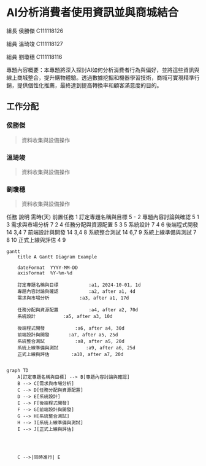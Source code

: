 # AI分析消費者使用資訊並與商城結合
組長 侯勝傑 C111118126

組員 溫琦竣 C111118127

組員 劉瓊穗 C111118116

專題內容概要：本專題將深入探討AI如何分析消費者行為與偏好，並將這些資訊與線上商城整合，提升購物體驗。透過數據挖掘和機器學習技術，商城可實現精準行銷，提供個性化推薦，最終達到提高轉換率和顧客滿意度的目的。
## 工作分配
### 侯勝傑
>資料收集與設備操作
### 溫琦竣
>資料收集與設備操作
### 劉瓊穗
>資料收集與設備操作

任務	說明	需時(天)	前置任務
1	訂定專題名稱與目標	5	-
2	專題內容討論與確認	5	1
3	需求與市場分析	7	2
4	任務分配與資源配置	5	3
5	系統設計	7	4
6	後端程式開發	14	3,4
7	前端設計與開發	14	3,4
8	系統整合測試	14	6,7
9	系統上線準備與測試	7	8
10	正式上線與評估	4	9

```mermaid
gantt
    title A Gantt Diagram Example

    dateFormat  YYYY-MM-DD
    axisFormat  %Y-%m-%d

    訂定專題名稱與目標           :a1, 2024-10-01, 1d
    專題內容討論與確認           :a2, after a1, 4d
    需求與市場分析           :a3, after a1, 17d

    任務分配與資源配置           :a4, after a2, 70d
    系統設計          :a5, after a3, 10d

    後端程式開發           :a6, after a4, 30d
    前端設計與開發       :a7, after a5, 25d
    系統整合測試           :a8, after a5, 20d
    系統上線準備與測試          :a9, after a6, 25d
    正式上線與評估        :a10, after a7, 20d
    
```

```mermaid
graph TD
    A[訂定專題名稱與目標] --> B[專題內容討論與確認]
    B --> C[需求與市場分析]
    C --> D[任務分配與資源配置]
    D --> E[系統設計]
    E --> F[後端程式開發]
    F --> G[前端設計與開發]
    G --> H[系統整合測試]
    H --> I[系統上線準備與測試]
    I --> J[正式上線與評估]
    



    C -->|同時進行| E
```
